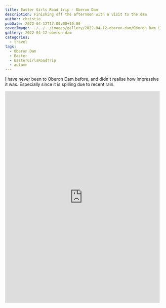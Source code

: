 ```yaml
---
title: Easter Girls Road trip - Oberon Dam
description: Finishing off the afternoon with a visit to the dam
author: christie
pubDate: 2022-04-12T17:00:00+10:00
coverImage: ../../../images/gallery/2022-04-12-oberon-dam/Oberon Dam (13).jpeg
gallery: 2022-04-12-oberon-dam
categories:
  - travel
tags:
  - Oberon Dam
  - Easter
  - EasterGirlsRoadTrip
  - autumn
---
```


I have never been to Oberon Dam before, and didn't realise how impressive it was. Especially since it is spilling due to recent rain.

<iframe src="https://www.facebook.com/plugins/post.php?href=https%3A%2F%2Fwww.facebook.com%2Fchris1.tham%2Fposts%2Fpfbid022tKv7PyZBrkUqwiJGSypSjFw21jKFoAM2Thhkxwoo8VWND91w167eCakJBbPGuEXl&show_text=true&width=500" width="500" height="684" style="border:none;overflow:hidden" scrolling="no" frameborder="0" allowfullscreen="true" allow="autoplay; clipboard-write; encrypted-media; picture-in-picture; web-share"></iframe>
